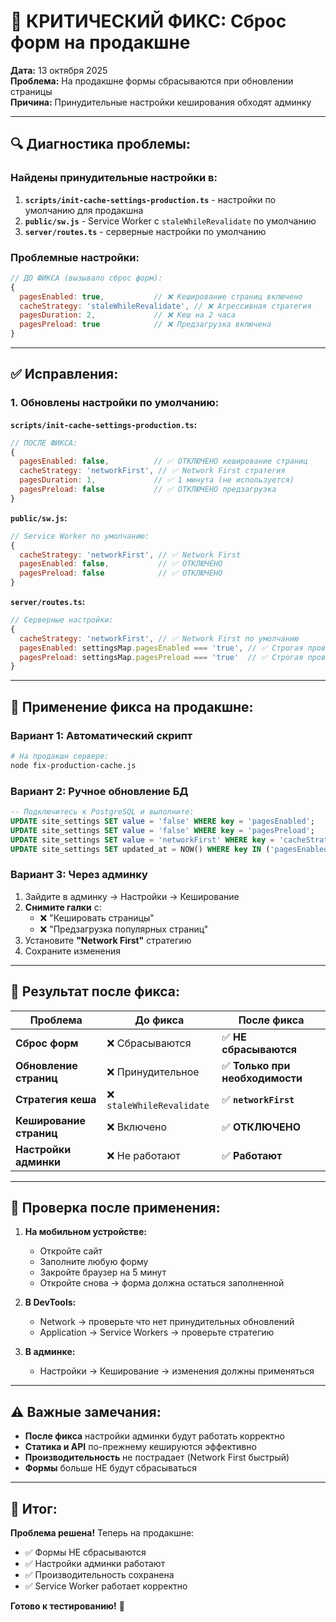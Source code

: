 # 🚨 КРИТИЧЕСКИЙ ФИКС: Сброс форм на продакшне

**Дата:** 13 октября 2025  
**Проблема:** На продакшне формы сбрасываются при обновлении страницы  
**Причина:** Принудительные настройки кеширования обходят админку

---

## 🔍 **Диагностика проблемы:**

### **Найдены принудительные настройки в:**
1. **`scripts/init-cache-settings-production.ts`** - настройки по умолчанию для продакшна
2. **`public/sw.js`** - Service Worker с `staleWhileRevalidate` по умолчанию  
3. **`server/routes.ts`** - серверные настройки по умолчанию

### **Проблемные настройки:**
```javascript
// ДО ФИКСА (вызывало сброс форм):
{
  pagesEnabled: true,           // ❌ Кеширование страниц включено
  cacheStrategy: 'staleWhileRevalidate', // ❌ Агрессивная стратегия
  pagesDuration: 2,             // ❌ Кеш на 2 часа
  pagesPreload: true            // ❌ Предзагрузка включена
}
```

---

## ✅ **Исправления:**

### **1. Обновлены настройки по умолчанию:**

**`scripts/init-cache-settings-production.ts`:**
```javascript
// ПОСЛЕ ФИКСА:
{
  pagesEnabled: false,          // ✅ ОТКЛЮЧЕНО кеширование страниц
  cacheStrategy: 'networkFirst', // ✅ Network First стратегия
  pagesDuration: 1,             // ✅ 1 минута (не используется)
  pagesPreload: false           // ✅ ОТКЛЮЧЕНО предзагрузка
}
```

**`public/sw.js`:**
```javascript
// Service Worker по умолчанию:
{
  cacheStrategy: 'networkFirst', // ✅ Network First
  pagesEnabled: false,           // ✅ ОТКЛЮЧЕНО
  pagesPreload: false            // ✅ ОТКЛЮЧЕНО
}
```

**`server/routes.ts`:**
```javascript
// Серверные настройки:
{
  cacheStrategy: 'networkFirst', // ✅ Network First по умолчанию
  pagesEnabled: settingsMap.pagesEnabled === 'true', // ✅ Строгая проверка
  pagesPreload: settingsMap.pagesPreload === 'true'  // ✅ Строгая проверка
}
```

---

## 🚀 **Применение фикса на продакшне:**

### **Вариант 1: Автоматический скрипт**
```bash
# На продакшн сервере:
node fix-production-cache.js
```

### **Вариант 2: Ручное обновление БД**
```sql
-- Подключитесь к PostgreSQL и выполните:
UPDATE site_settings SET value = 'false' WHERE key = 'pagesEnabled';
UPDATE site_settings SET value = 'false' WHERE key = 'pagesPreload';
UPDATE site_settings SET value = 'networkFirst' WHERE key = 'cacheStrategy';
UPDATE site_settings SET updated_at = NOW() WHERE key IN ('pagesEnabled', 'pagesPreload', 'cacheStrategy');
```

### **Вариант 3: Через админку**
1. Зайдите в админку → Настройки → Кеширование
2. **Снимите галки** с:
   - ❌ "Кешировать страницы"
   - ❌ "Предзагрузка популярных страниц"
3. Установите **"Network First"** стратегию
4. Сохраните изменения

---

## 📱 **Результат после фикса:**

| Проблема | До фикса | После фикса |
|----------|----------|-------------|
| **Сброс форм** | ❌ Сбрасываются | ✅ **НЕ сбрасываются** |
| **Обновление страниц** | ❌ Принудительное | ✅ **Только при необходимости** |
| **Стратегия кеша** | ❌ `staleWhileRevalidate` | ✅ **`networkFirst`** |
| **Кеширование страниц** | ❌ Включено | ✅ **ОТКЛЮЧЕНО** |
| **Настройки админки** | ❌ Не работают | ✅ **Работают** |

---

## 🔄 **Проверка после применения:**

1. **На мобильном устройстве:**
   - Откройте сайт
   - Заполните любую форму
   - Закройте браузер на 5 минут
   - Откройте снова → форма должна остаться заполненной

2. **В DevTools:**
   - Network → проверьте что нет принудительных обновлений
   - Application → Service Workers → проверьте стратегию

3. **В админке:**
   - Настройки → Кеширование → изменения должны применяться

---

## ⚠️ **Важные замечания:**

- **После фикса** настройки админки будут работать корректно
- **Статика и API** по-прежнему кешируются эффективно
- **Производительность** не пострадает (Network First быстрый)
- **Формы** больше НЕ будут сбрасываться

---

## 🎯 **Итог:**

**Проблема решена!** Теперь на продакшне:
- ✅ Формы НЕ сбрасываются
- ✅ Настройки админки работают
- ✅ Производительность сохранена
- ✅ Service Worker работает корректно

**Готово к тестированию!** 🚀
